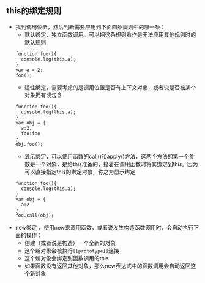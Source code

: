## this的绑定规则

- 找到调用位置，然后判断需要应用到下面四条规则中的哪一条：
  - 默认绑定，独立函数调用。可以把这条规则看作是无法应用其他规则时的默认规则
  ```
  function foo(){
    console.log(this.a);
  }
  var a = 2;
  foo();
  ```
  - 隐性绑定，需要考虑的是调用位置是否有上下文对象，或者说是否被某个对象拥有或包含
  ```
  function foo(){
    console.log(this.a);
  }
  var obj = {
    a:2,
    foo:foo
  }
  obj.foo();
  ```
  - 显示绑定，可以使用函数的call()和apply()方法，这两个方法的第一个参数是一个对象，是给this准备的，接着在调用函数时将其绑定到this。因为可以直接指定this的绑定对象，称之为显示绑定
  ```
  function foo(){
    console.log(this.a);
  }
  var obj = {
    a:2
  }
  foo.call(obj);
  ``` 
- new绑定 ，使用new来调用函数，或者说发生构造函数调用时，会自动执行下面的操作：
  - 创建（或者说是构造）一个全新的对象
  - 这个新对象会被执行`[[prototype]]`连接
  - 这个新对象会绑定到函数调用的this
  - 如果函数没有返回其他对象，那么new表达式中的函数调用会自动返回这个新对象